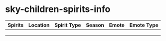 # sky-children-spirits-info

| Spirits | Location | Spirit Type | Season | Emote | Emote Type |
|---------|----------|-------------|--------|-------|------------|
|         |          |             |        |       |            |
|         |          |             |        |       |            |
|         |          |             |        |       |            |
